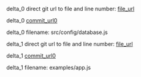 delta_0 direct git url to file and line number: [file_url](https://www.github.com/osvaldokalvaitir/node-modulo3-novo/commit/6b70827bfc9a7a5b65eca2aca5f619cffba01bcd/#diff-dc0111d4184cc5bc7b712bb56cdc1625e41417a2cdedae636bb92eaeb8487de5L5)

delta_0 [commit_url0](https://www.github.com/osvaldokalvaitir/node-modulo3-novo/commit/6b70827bfc9a7a5b65eca2aca5f619cffba01bcd)

delta_0 filename: src/config/database.js



delta_1 direct git url to file and line number: [file_url](https://www.github.com/LivePersonInc/node-agent-sdk/commit/6469983dd4eef5365c24d4077fac14822690636d/#diff-37a0ca7ca295573e5665858b4bda191462ed214ad9e4892e098c0f43bb36cbf0L6)

delta_1 [commit_url0](https://www.github.com/LivePersonInc/node-agent-sdk/commit/6469983dd4eef5365c24d4077fac14822690636d)

delta_1 filename: examples/app.js



